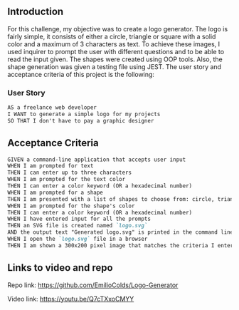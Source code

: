 ## Introduction
For this challenge, my objective was to create a logo generator. The logo is fairly simple, it consists of either a circle, triangle or square with a solid color and a maximum of 3 characters as text. To achieve these images, I used inquirer to prompt the user with different questions and to be able to read the input given. The shapes were created using OOP tools. Also, the shape generation was given a testing file using JEST. The user story and acceptance criteria of this project is the following: 

### User Story

```md
AS a freelance web developer
I WANT to generate a simple logo for my projects
SO THAT I don't have to pay a graphic designer
```

## Acceptance Criteria

```md
GIVEN a command-line application that accepts user input
WHEN I am prompted for text
THEN I can enter up to three characters
WHEN I am prompted for the text color
THEN I can enter a color keyword (OR a hexadecimal number)
WHEN I am prompted for a shape
THEN I am presented with a list of shapes to choose from: circle, triangle, and square
WHEN I am prompted for the shape's color
THEN I can enter a color keyword (OR a hexadecimal number)
WHEN I have entered input for all the prompts
THEN an SVG file is created named `logo.svg`
AND the output text "Generated logo.svg" is printed in the command line
WHEN I open the `logo.svg` file in a browser
THEN I am shown a 300x200 pixel image that matches the criteria I entered
```

## Links to video and repo

Repo link: https://github.com/EmilioColds/Logo-Generator

Video link: https://youtu.be/Q7cTXxoCMYY